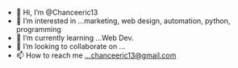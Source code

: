 - 👋 Hi, I’m @Chanceeric13
- 👀 I’m interested in ...marketing, web design, automation, python, programming
- 🌱 I’m currently learning ...Web Dev.
- 💞️ I’m looking to collaborate on ...
- 📫 How to reach me ...chanceeric13@gmail.com

<!---
Chanceeric13/Chanceeric13 is a ✨ special ✨ repository because its `README.md` (this file) appears on your GitHub profile.
You can click the Preview link to take a look at your changes.
--->
